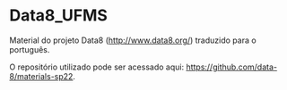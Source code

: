 # Data8_UFMS
Material do projeto Data8 (http://www.data8.org/) traduzido para o português.

O repositório utilizado pode ser acessado aqui: https://github.com/data-8/materials-sp22.
